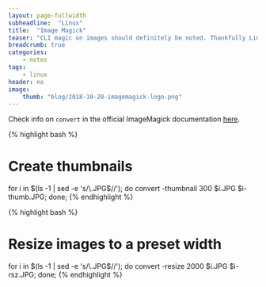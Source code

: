 ```yaml
---
layout: page-fullwidth
subheadline:  "Linux"
title:  "Image Magick"
teaser: "CLI magic on images should definitely be noted. Thankfully Linux is full of nice tools that make that a reality. From the creation of thumbnails and the pdf extraction to image formats to more advanced processing, ImageMagick is definitely an integral tool. Here I am simply going to list commands that I happened to come across."
breadcrumb: true
categories:
    - notes
tags:
    - linux
header: no
image:
    thumb: "blog/2018-10-20-imagemagick-logo.png"
---
```


Check info on `convert` in the official ImageMagick documentation [here][1].

{% highlight bash %}
# Create thumbnails
for i in $(ls -1 | sed -e 's/\.JPG$//'); do convert -thumbnail 300 $i.JPG $i-thumb.JPG; done;
{% endhighlight %}

{% highlight bash %}
# Resize images to a preset width
for i in $(ls -1 | sed -e 's/\.JPG$//'); do convert -resize 2000 $i.JPG $i-rsz.JPG; done;
{% endhighlight %}

[1]: https://imagemagick.org/script/convert.php